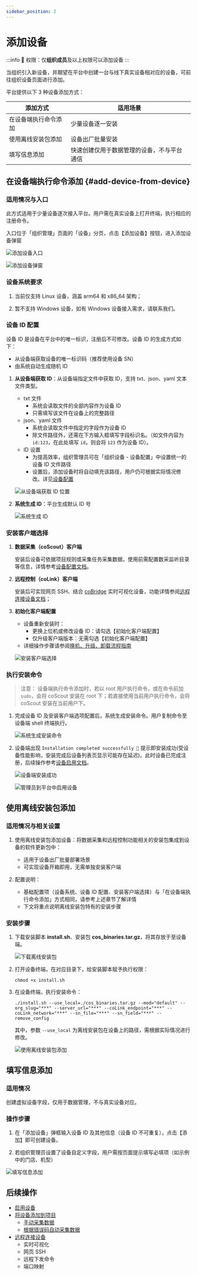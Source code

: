 ```yaml
---
sidebar_position: 2
---
```


# 添加设备

:::info
🤖 权限：仅**组织成员**及以上权限可以添加设备
:::

当组织引入新设备，并期望在平台中创建一台与线下真实设备相对应的设备，可前往组织设备页面进行添加。

平台提供以下 3 种设备添加方式：

| 添加方式             | 适用场景                                   |
| -------------------- | ------------------------------------------ |
| 在设备端执行命令添加 | 少量设备逐一安装
| 使用离线安装包添加   | 设备出厂批量安装
| 填写信息添加         | 快速创建仅用于数据管理的设备，不与平台通信 |

## 在设备端执行命令添加 {#add-device-from-device}

### 适用情况与入口

此方式适用于少量设备逐次接入平台。用户需在真实设备上打开终端，执行相应的注册命令。

入口位于「组织管理」页面的「设备」分页，点击【添加设备】按钮，进入添加设备弹窗

![添加设备入口](./img/4-3-add-device-button.png)

![添加设备弹窗](./img/4-3-add-device-popup.png)

### 设备系统要求

1. 当前仅支持 Linux 设备，涵盖 arm64 和 x86_64 架构；

2. 暂不支持 Windows 设备，如有 Windows 设备接入需求，请联系我们。

### 设备 ID 配置

设备 ID 是设备在平台中的唯一标识，注册后不可修改。设备 ID 的生成方式如下：
- 从设备端获取设备的唯一标识码（推荐使用设备 SN）
- 由系统自动生成随机 ID

1. **从设备端获取 ID**：从设备端指定文件中获取 ID，支持 txt、json、yaml 文本文件类型。
   - txt 文件
      - 系统会读取文件的全部内容作为设备 ID
      - 只需填写该文件在设备上的完整路径
   - json、yaml 文件
      - 系统会读取文件中指定的字段作为设备 ID
      - 除文件路径外，还需在下方输入框填写字段标识名。（如文件内容为 `id:123`，在此处填写 `id`，则会将 `123` 作为设备 ID）。
   - ID 设置
      - 为提高效率，组织管理员可在「组织设备 - 设备配置」中设置统一的设备 ID 文件路径
      - 设置后，添加设备时将自动填充该路径，用户仍可根据实际情况修改。详见[设备配置](./4-device-collector.md#存储设置mod)

   ![从设备端获取 ID 位置](./img/4-3-add-device-id-01.png)

2. **系统生成 ID**：平台生成默认 ID 号

   ![系统生成 ID](./img/4-3-add-device-id-02.png)

### 安装客户端选择

1. **数据采集（coScout）客户端**

   安装后设备可依据项目规则或采集任务采集数据，使用前需配置数采监听目录等信息，详情参考[设备配置文档](./4-device-collector.md#存储设置mod)。

2. **远程控制（coLink）客户端**

   安装后可实现网页 SSH、结合 [coBridge](https://github.com/coscene-io/coBridge) 实时可视化设备，功能详情参阅[远程连接设备文档](./5-device-remote-control.md)；

3. **初始化客户端配置**

   - 设备重新安装时：
     - 更换上位机或修改设备 ID：请勾选【初始化客户端配置】
     - 仅升级客户端版本：无需勾选【初始化客户端配置】
   - 详细操作步骤请参阅[换机、升级、卸载流程指南](./7-change-device-guide.md)

   ![安装客户端选择](./img/4-3-install-coscout-colink.png)

### 执行安装命令
> 注意：
> 设备端执行命令添加时，若以 root 用户执行命令，或在命令前加 `sudo`，会将 coScout 安装在 root 下；若直接使用当前用户执行命令，会将 coScout 安装在当前用户下。

1. 完成设备 ID 及安装客户端选项配置后，系统生成安装命令。用户复制命令至设备端 shell 终端执行。

   ![系统生成安装命令](./img/4-3-install-cmd.png)

2. 设备端出现 `Installation completed successfully 🎉` 提示即安装成功(受设备性能影响，安装完成后设备列表页显示可能存在延迟)。此时设备已完成注册，后续操作参考[设备启用文档](./3-manage-device.md#enable-device)。

   ![设备端安装成功](./img/4-3-install-successfully.png)

   ![管理员到平台中启用设备](./img/4-3-access-device.png)

## 使用离线安装包添加

### 适用情况与相关设置

1. 使用离线安装包添加设备：将数据采集和远程控制功能相关的安装包集成到设备的软件更新包中：
   - 适用于设备出厂批量部署场景
   - 可实现设备开箱即用，无需单独安装客户端

2. 配置说明：
   - 基础配置项（设备系统、设备 ID 配置、安装客户端选择）与「在设备端执行命令添加」方式相同，请参考上述章节了解详情
   - 下文将重点说明离线安装包特有的安装步骤

### 安装步骤

1. 下载安装脚本 **install.sh**、安装包 **cos_binaries.tar.gz**，将其存放于至设备端。

   ![下载离线安装包](./img/4-3-download-offline-package.png)

2. 打开设备终端，在对应目录下，给安装脚本赋予执行权限：

   ```plain text
   chmod +x install.sh
   ```

3. 在设备终端，执行安装命令：

   ```plain text
   ./install.sh --use_local=./cos_binaries.tar.gz --mod="default" --org_slug="***" --server_url="***" --coLink_endpoint="***" --coLink_network="***" --sn_file="***" --sn_field="***" --remove_config
   ```

   其中，参数 `--use_local` 为离线安装包在设备上的路径，需根据实际情况进行修改。

   ![使用离线安装包添加](./img/4-3-offline-install-package.png)

## 填写信息添加

### 适用情况

创建虚拟设备字段，仅用于数据管理，不与真实设备对应。

### 操作步骤

1. 在「添加设备」弹框输入设备 ID 及其他信息（设备 ID 不可重复），点击【添加】即可创建设备。

2. 若组织管理员设置了设备自定义字段，用户需按页面提示填写必填项（如示例中的门店、机型）

![填写信息添加](./img/4-3-input-information.png)

## 后续操作
- [启用设备](./3-manage-device.md#enable-device)
- [将设备添加到项目](./3-manage-device.md#assign-devices-to-projects)
  - [手动采集数据](../use-case/1-common-task.md)
  - [根据错误码自动采集数据](../use-case/data-diagnosis/2-get-started.md)
- [远程连接设备](./5-device-remote-control.md)
  - 实时可视化
  - 网页 SSH
  - 远程下发命令
  - 端口映射
